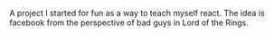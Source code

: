 A project I started for fun as a way to teach myself react. The idea is facebook from the perspective of bad guys in Lord of the Rings.
